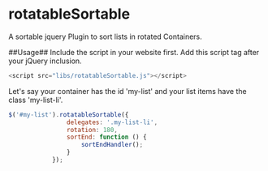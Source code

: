 # rotatableSortable
A sortable jquery Plugin to sort lists in rotated Containers.

##Usage##<script src="rotatableSortable.js"></script>
Include the script in your website first. Add this script tag after your jQuery inclusion.
```javascript
<script src="libs/rotatableSortable.js"></script>
```
Let's say your container has the id 'my-list' and your list items have the class 'my-list-li'. 
```javascript
$('#my-list').rotatableSortable({
                delegates: '.my-list-li',
                rotation: 180,
                sortEnd: function () {
                    sortEndHandler();
                }
            });
```
